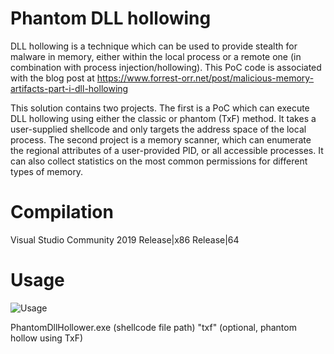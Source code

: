 # Phantom DLL hollowing

DLL hollowing is a technique which can be used to provide stealth for malware in memory, either within the local process or a remote one (in combination with process injection/hollowing). This PoC code is associated with the blog post at https://www.forrest-orr.net/post/malicious-memory-artifacts-part-i-dll-hollowing

This solution contains two projects. The first is a PoC which can execute DLL hollowing using either the classic or phantom (TxF) method. It takes a user-supplied shellcode and only targets the address space of the local process. The second project is a memory scanner, which can enumerate the regional attributes of a user-provided PID, or all accessible processes. It can also collect statistics on the most common permissions for different types of memory.

# Compilation

Visual Studio Community 2019
Release|x86
Release|64

# Usage

![Usage](https://github.com/forrest-orr/phantom-dll-hollower-poc/blob/master/PhantomDllHollower/Usage.PNG)

PhantomDllHollower.exe (shellcode file path) "txf" (optional, phantom hollow using TxF)
